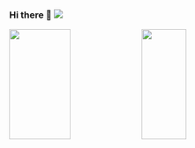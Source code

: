 ### Hi there 👋 ![](https://komarev.com/ghpvc/?username=timofeysyrov&label=Profile+views&color=blueviolet)

<img align="left" width="47%" height="200px" src="https://github-readme-stats.vercel.app/api?username=TimofeySyrov&show_icons=true&theme=default" />

<img align="left" width="40%" height="200px" src="https://github-readme-stats.vercel.app/api/top-langs/?username=TimofeySyrov&layout=compact" />

